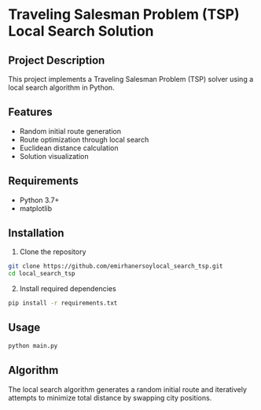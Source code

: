 # Traveling Salesman Problem (TSP) Local Search Solution

## Project Description

This project implements a Traveling Salesman Problem (TSP) solver using a local search algorithm in Python.

## Features

- Random initial route generation
- Route optimization through local search
- Euclidean distance calculation
- Solution visualization

## Requirements

- Python 3.7+
- matplotlib

## Installation

1. Clone the repository
```bash
git clone https://github.com/emirhanersoylocal_search_tsp.git
cd local_search_tsp
```

2. Install required dependencies
```bash
pip install -r requirements.txt
```

## Usage

```bash
python main.py
```

## Algorithm

The local search algorithm generates a random initial route and iteratively attempts to minimize total distance by swapping city positions.
